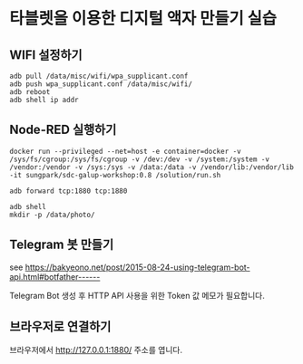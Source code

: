 # 타블렛을 이용한 디지털 액자 만들기 실습

## WIFI 설정하기

```
adb pull /data/misc/wifi/wpa_supplicant.conf
adb push wpa_supplicant.conf /data/misc/wifi/
adb reboot
adb shell ip addr
```

## Node-RED 실행하기

```
docker run --privileged --net=host -e container=docker -v /sys/fs/cgroup:/sys/fs/cgroup -v /dev:/dev -v /system:/system -v /vendor:/vendor -v /sys:/sys -v /data:/data -v /vendor/lib:/vendor/lib -it sungpark/sdc-galup-workshop:0.8 /solution/run.sh

adb forward tcp:1880 tcp:1880

adb shell
mkdir -p /data/photo/
```

## Telegram 봇 만들기

see https://bakyeono.net/post/2015-08-24-using-telegram-bot-api.html#botfather------

Telegram Bot 생성 후 HTTP API 사용을 위한 Token 값 메모가 필요합니다.

## 브라우저로 연결하기

브라우저에서 http://127.0.0.1:1880/ 주소를 엽니다.





